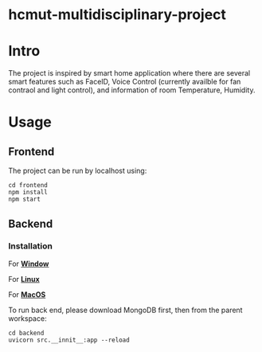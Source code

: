 # hcmut-multidisciplinary-project
# Intro
The project is inspired by smart home application where there are several smart features such as FaceID, Voice Control (currently availble for fan contraol and light control), and information of room Temperature, Humidity.

# Usage
## Frontend
The project can be run by localhost using:
```
cd frontend
npm install
npm start
```


## Backend
### Installation
For [**Window**](https://www.mongodb.com/docs/manual/tutorial/install-mongodb-on-windows/)

For [**Linux**](https://www.mongodb.com/docs/manual/administration/install-on-linux/)

For [**MacOS**](https://www.mongodb.com/docs/manual/tutorial/install-mongodb-on-os-x/)

To run back end, please download MongoDB first, then from the parent workspace:
```
cd backend
uvicorn src.__innit__:app --reload
```
